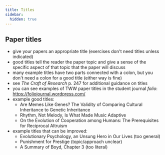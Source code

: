 ```yaml
---
title: Titles
sidebar:
  hidden: true
---
```

## Paper titles

- give your papers an appropriate title (exercises don't need titles unless indicated)
- good titles tell the reader the paper topic and give a sense of the specific aspect of that topic that the paper will discuss
- many example titles have two parts connected with a colon, but you don't need a colon for a good title (either way is fine)
- see _The Craft of Research_ p. 247 for additional guidance on titles
- you can see examples of TWW paper titles in the student journal _folio_: https://foliojournal.wordpress.com/
- example good titles:
	- Are Memes Like Genes? The Validity of Comparing Cultural Inheritance to Genetic Inheritance
	- Rhythm, Not Melody, Is What Made Music Adaptive
	- On the Evolution of Cooperation among Humans: The Prerequisites for Reciprocal Altruism
- example titles that can be improved:
	- Evolutionary Psychology, an Unsung Hero in Our Lives (too general)
	- Punishment for Prestige (topic/approach unclear)
	- A Summary of Boyd, Chapter 3 (too literal)
